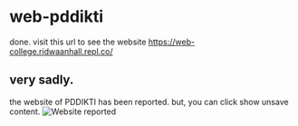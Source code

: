 # web-pddikti
done. visit this url to see the website https://web-college.ridwaanhall.repl.co/

## very sadly.
the website of PDDIKTI has been reported. but, you can click show unsave content.
![Website reported](https://aaff0b3f-edba-4302-84e4-4c21fe434e72-00-2jg27tl1pjs72.global.replit.dev/static/img/projects/Screenshot_134.png)
